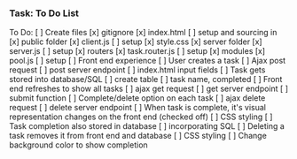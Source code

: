 ### Task: To Do List

To Do:
[ ] Create files
    [x] gitignore
    [x] index.html
        [ ] setup and sourcing in
    [x] public folder
        [x] client.js
            [ ] setup
        [x] style.css
    [x] server folder
        [x] server.js
            [ ] setup
    [x] routers
        [x] task.router.js
            [ ] setup
    [x] modules
        [x] pool.js
            [ ] setup
[ ] Front end experience
[ ] User creates a task
    [ ] Ajax post request
    [ ] post server endpoint
    [ ] index.html input fields
[ ] Task gets stored into database/SQL
    [ ] create table
    [ ] task name, completed
[ ] Front end refreshes to show all tasks 
    [ ] ajax get request
    [ ] get server endpoint
    [ ] submit function
[ ] Complete/delete option on each task
    [ ] ajax delete request
    [ ] delete server endpoint
[ ] When task is complete, it's visual representation changes on the front end (checked off)
    [ ] CSS styling
[ ] Task completion also stored in database
    [ ] incorporating SQL
[ ] Deleting a task removes it from front end and database
[ ] CSS styling
    [ ] Change background color to show completion

